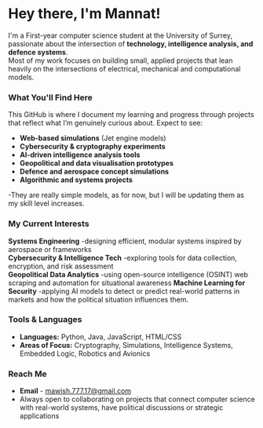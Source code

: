 # Hey there, I'm Mannat! 

I'm a First-year computer science student at the University of Surrey, passionate about the intersection of **technology, intelligence analysis, and defence systems**.  
Most of my work focuses on building small, applied projects that lean heavily on the intersections of electrical, mechanical and computational models.

###  What You'll Find Here
This GitHub is where I document my learning and progress through projects that reflect what I’m genuinely curious about.
Expect to see:
- **Web-based simulations** (Jet engine models)
- **Cybersecurity & cryptography experiments**
- **AI-driven intelligence analysis tools**
- **Geopolitical and data visualisation prototypes**
- **Defence and aerospace concept simulations**
- **Algorithmic and systems projects** 

-They are really simple models, as for now, but I will be updating them as my skill level increases.

### My Current Interests
**Systems Engineering** -designing efficient, modular systems inspired by aerospace or frameworks  
**Cybersecurity & Intelligence Tech** -exploring tools for data collection, encryption, and risk assessment  
**Geopolitical Data Analytics** -using open-source intelligence (OSINT) web scraping and automation for situational awareness
**Machine Learning for Security** -applying AI models to detect or predict real-world patterns in markets and how the political situation influences them.

### Tools & Languages
- **Languages:** Python, Java, JavaScript, HTML/CSS   
- **Areas of Focus:** Cryptography, Simulations, Intelligence Systems, Embedded Logic, Robotics and Avionics

### Reach Me
- **Email** - mawish.777.17@gmail.com
- Always open to collaborating on projects that connect computer science with real-world systems, have political discussions or strategic applications


<!---
Noddles-hehe/Noddles-hehe is a ✨ special ✨ repository because its `README.md` (this file) appears on your GitHub profile.
You can click the Preview link to take a look at your changes.
--->
